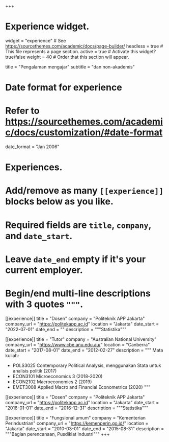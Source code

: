 +++
# Experience widget.
widget = "experience"  # See https://sourcethemes.com/academic/docs/page-builder/
headless = true  # This file represents a page section.
active = true  # Activate this widget? true/false
weight = 40  # Order that this section will appear.

title = "Pengalaman mengajar"
subtitle = "dan non-akademis"

# Date format for experience
#   Refer to https://sourcethemes.com/academic/docs/customization/#date-format
date_format = "Jan 2006"

# Experiences.
#   Add/remove as many `[[experience]]` blocks below as you like.
#   Required fields are `title`, `company`, and `date_start`.
#   Leave `date_end` empty if it's your current employer.
#   Begin/end multi-line descriptions with 3 quotes `"""`.

[[experience]]
  title = "Dosen"
  company = "Politeknik APP Jakarta"
  company_url = "https://politekapp.ac.id"
  location = "Jakarta"
  date_start = "2022-07-01"
  date_end = ""
  description = """Statistika"""

[[experience]]
  title = "Tutor"
  company = "Australian National University"
  company_url = "https://www.cbe.anu.edu.au/"
  location = "Canberra"
  date_start = "2017-08-01"
  date_end = "2012-02-27"
  description = """
  Mata kuliah:
  
  * POLS3025 Contemporary Political Analysis, menggunakan Stata untuk analisis politik (2017)
  * ECON3101 Microeconomics 3 (2018-2020)
  * ECON2102 Macroeconomics 2 (2019)
  * EMET3008 Applied Macro and Financial Econometrics (2020)
  """

[[experience]]
  title = "Dosen"
  company = "Politeknik APP Jakarta"
  company_url = "https://politekapp.ac.id"
  location = "Jakarta"
  date_start = "2016-01-01"
  date_end = "2016-12-31"
  description = """Statistika"""

[[experience]]
  title = "Fungsional umum"
  company = "Kementerian Perindustrian"
  company_url = "https://kemenperin.go.id/"
  location = "Jakarta"
  date_start = "2010-03-01"
  date_end = "2015-08-31"
  description = """Bagian perencanaan, Pusdiklat Industri"""
+++
